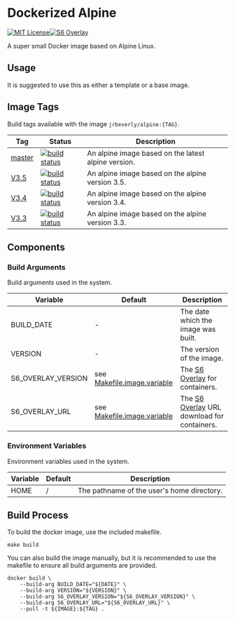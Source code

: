 # Dockerized Alpine
[![MIT License][license-badge]][license][![S6 Overlay][s6-overlay-badge]][s6-overlay]

A super small Docker image based on Alpine Linux. 

## Usage

It is suggested to use this as either a template or a base image.

## Image Tags

Build tags available with the image `jrbeverly/alpine:{TAG}`.

| Tag | Status | Description |
| --- | ------ | ----------- |
| [master](/../tree/master) | [![build status](/../badges/master/build.svg)](/../commits/master) | An alpine image based on the latest alpine version. |
| [V3.5](/../tree/V3.5) | [![build status](/../badges/V3.5/build.svg)](/../commits/V3.5) | An alpine image based on the alpine version 3.5. |
| [V3.4](/../tree/V3.4) | [![build status](/../badges/V3.4/build.svg)](/../commits/V3.4) | An alpine image based on the alpine version 3.4. |
| [V3.3](/../tree/V3.3) | [![build status](/../badges/V3.3/build.svg)](/../commits/V3.3) | An alpine image based on the alpine version 3.3. |

## Components
### Build Arguments

Build arguments used in the system.

| Variable | Default | Description |
| -------- | ------- | ----------- |
| BUILD_DATE | - | The date which the image was built. |
| VERSION | - | The version of the image. |
| S6\_OVERLAY\_VERSION | see [Makefile.image.variable](Makefile.image.variable) | The [S6 Overlay](https://github.com/just-containers/s6-overlay/releases) for containers. |
| S6\_OVERLAY\_URL | see [Makefile.image.variable](Makefile.image.variable) | The [S6 Overlay](https://github.com/just-containers/s6-overlay/releases) URL download for containers. |

### Environment Variables

Environment variables used in the system.

| Variable | Default | Description |
| -------- | ------- |------------ |
| HOME | / | The pathname of the user's home directory. |

## Build Process

To build the docker image, use the included makefile.

```
make build
```

You can also build the image manually, but it is recommended to use the makefile to ensure all build arguments are provided.

```
docker build \
    --build-arg BUILD_DATE="${DATE}" \
    --build-arg VERSION="${VERSION}" \
    --build-arg S6_OVERLAY_VERSION="${S6_OVERLAY_VERSION}" \
    --build-arg S6_OVERLAY_URL="${S6_OVERLAY_URL}" \
    --pull -t ${IMAGE}:${TAG} .
```

[license-badge]: https://img.shields.io/badge/license-MIT-blue.svg?maxAge=2592000
[license]: /../blob/master/LICENSE
[s6-overlay-badge]: https://img.shields.io/badge/s6-1.19.1.1-green.svg?maxAge=2592000
[s6-overlay]: https://github.com/just-containers/s6-overlay